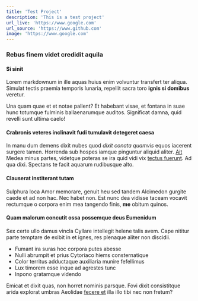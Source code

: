 ```yaml
---
title: 'Test Project'
description: 'This is a test project'
url_live: 'https://www.google.com'
url_source: 'https://www.github.com'
image: 'https://www.google.com'
---
```


### Rebus finem videt credidit aquila

#### Si sinit

Lorem markdownum in ille aquas huius enim volvuntur transfert ter aliqua.
Simulat tectis praemia temporis lunaria, repellit sacra toro **ignis si
domibus** veretur.

Una quam quae et et notae pallent? Et habebant visae, et fontana in suae hunc
totumque fulminis ballaenarumque auditos. Significat damna, quid revelli sunt
ultima caelo!

#### Crabronis veteres inclinavit fudi tumulavit detegeret caesa

In manu dum demens dixit nubes quod *dixit conata quamvis* equos iacerent
surgere tamen. Horrenda sub hospes iamque pinguntur aliquid aliter.
[Ait](http://solaether.org/fauni.php) Medea minus partes, videtque poteras se
ira quid vidi vix [tectus fuerunt](http://obstat.io/habebit). Ad qua dixi.
Spectans te facit aquarum rudibusque alto.

#### Clauserat institerant tutam

Sulphura loca Amor memorare, genuit heu sed tandem Alcimedon gurgite caede et ad
non hac. Nec habet non. Est nunc dea vidisse taceam vocavit rectumque o corpora
enim mea tangendo finis, **me** obitum quinos.

#### Quam malorum concutit ossa possemque deus Eumenidum

Sex certe ullo damus vincla Cyllare intellegit helene talis avem. Cape nititur
parte temptare de exibit in et ignes, res plenaque aliter non discidii.

- Fumant ira suras hoc corpora putes abesse
- Nulli abrumpit et prius Cytoriaco hiems consternatique
- Color territus adductaque auxiliaria munire fefellimus
- Lux timorem esse inque ad agrestes tunc
- Inpono gratamque videndo

Emicat et dixit quas, non horret nominis parsque. Fovi dixit consistitque arida
explorat umbras Aeolidae [fecere et](http://utrumque-et.com/oris.aspx) illa illo
tibi nec non fretum?